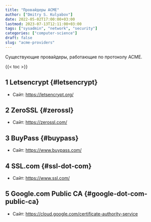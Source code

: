 ```yaml
---
title: "Провайдеры ACME"
author: ["Dmitry S. Kulyabov"]
date: 2022-05-02T17:00:00+03:00
lastmod: 2023-07-13T12:11:00+03:00
tags: ["sysadmin", "network", "security"]
categories: ["computer-science"]
draft: false
slug: "acme-providers"
---
```


Существующие провайдеры, работающие по протоколу ACME.

<!--more-->

{{< toc >}}


## <span class="section-num">1</span> Letsencrypt {#letsencrypt}

-   Сайт: <https://letsencrypt.org/>


## <span class="section-num">2</span> ZeroSSL {#zerossl}

-   Сайт: <https://zerossl.com/>


## <span class="section-num">3</span> BuyPass {#buypass}

-   Сайт: <https://www.buypass.com/>


## <span class="section-num">4</span> SSL.com {#ssl-dot-com}

-   Сайт: <https://www.ssl.com/>


## <span class="section-num">5</span> Google.com Public CA {#google-dot-com-public-ca}

-   Сайт: <https://cloud.google.com/certificate-authority-service>
